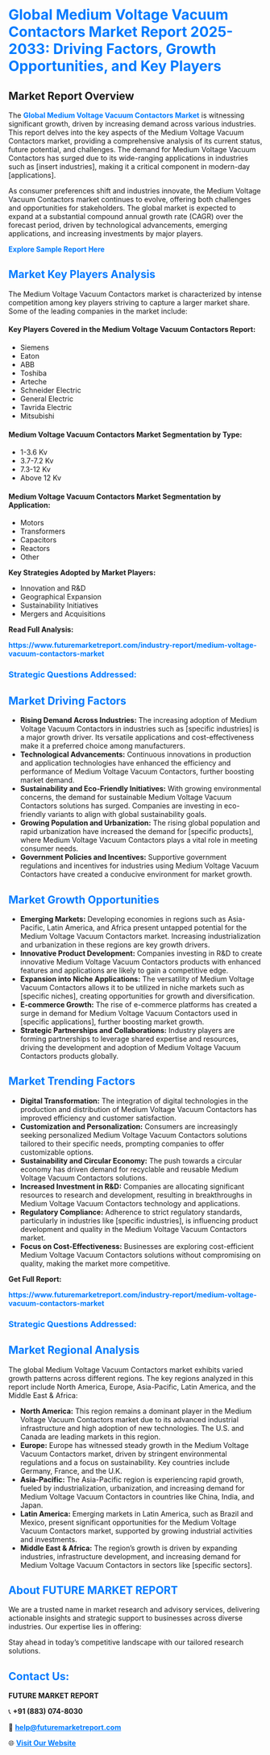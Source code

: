 <h1 style="color: #007BFF;">Global Medium Voltage Vacuum Contactors Market Report 2025-2033: Driving Factors, Growth Opportunities, and Key Players</h1>

<section id="overview">
<h2>Market Report Overview</h2>
<p>The <a href="https://www.futuremarketreport.com/industry-report/medium-voltage-vacuum-contactors-market" style="color: #007BFF; text-decoration: none;"><strong>Global Medium Voltage Vacuum Contactors Market</strong></a> is witnessing significant growth, driven by increasing demand across various industries. This report delves into the key aspects of the Medium Voltage Vacuum Contactors market, providing a comprehensive analysis of its current status, future potential, and challenges. The demand for Medium Voltage Vacuum Contactors has surged due to its wide-ranging applications in industries such as [insert industries], making it a critical component in modern-day [applications].</p>
<p>As consumer preferences shift and industries innovate, the Medium Voltage Vacuum Contactors market continues to evolve, offering both challenges and opportunities for stakeholders. The global market is expected to expand at a substantial compound annual growth rate (CAGR) over the forecast period, driven by technological advancements, emerging applications, and increasing investments by major players.</p>
</section>

<section id="overview">
<p><a href="https://www.futuremarketreport.com/request-sample/reportId=93126" style="color: #007BFF; text-decoration: none;"><strong>Explore Sample Report Here</strong></a></p>
</section>

<section id="key-players">
<h2 style="color: #007BFF;">Market Key Players Analysis</h2>
<p>The Medium Voltage Vacuum Contactors market is characterized by intense competition among key players striving to capture a larger market share. Some of the leading companies in the market include:</p>
<h4>Key Players Covered in the Medium Voltage Vacuum Contactors Report:</h4>
<ul><li>Siemens</li><li>Eaton</li><li>ABB</li><li>Toshiba</li><li>Arteche</li><li>Schneider Electric</li><li>General Electric</li><li>Tavrida Electric</li><li>Mitsubishi</li></ul>
<h4>Medium Voltage Vacuum Contactors Market Segmentation by Type:</h4>
<ul><li>1-3.6 Kv</li><li>3.7-7.2 Kv</li><li>7.3-12 Kv</li><li>Above 12 Kv</li></ul>

<h4>Medium Voltage Vacuum Contactors Market Segmentation by Application:</h4>
<ul><li>Motors</li><li>Transformers</li><li>Capacitors</li><li>Reactors</li><li>Other</li></ul>
<p><strong>Key Strategies Adopted by Market Players:</strong></p>
<ul>
<li>Innovation and R&D</li>
<li>Geographical Expansion</li>
<li>Sustainability Initiatives</li>
<li>Mergers and Acquisitions</li>
</ul>
</section>

<section>
<p><strong>Read Full Analysis: </strong></p><a href="https://www.futuremarketreport.com/industry-report/medium-voltage-vacuum-contactors-market" style="color: #007BFF; text-decoration: none;"><strong>https://www.futuremarketreport.com/industry-report/medium-voltage-vacuum-contactors-market</strong></a>
<h3 style="color: #007BFF;">Strategic Questions Addressed:</h3>
</section>

<section id="driving-factors">
<h2 style="color: #007BFF;">Market Driving Factors</h2>
<ul>
<li><strong>Rising Demand Across Industries:</strong> The increasing adoption of Medium Voltage Vacuum Contactors in industries such as [specific industries] is a major growth driver. Its versatile applications and cost-effectiveness make it a preferred choice among manufacturers.</li>
<li><strong>Technological Advancements:</strong> Continuous innovations in production and application technologies have enhanced the efficiency and performance of Medium Voltage Vacuum Contactors, further boosting market demand.</li>
<li><strong>Sustainability and Eco-Friendly Initiatives:</strong> With growing environmental concerns, the demand for sustainable Medium Voltage Vacuum Contactors solutions has surged. Companies are investing in eco-friendly variants to align with global sustainability goals.</li>
<li><strong>Growing Population and Urbanization:</strong> The rising global population and rapid urbanization have increased the demand for [specific products], where Medium Voltage Vacuum Contactors plays a vital role in meeting consumer needs.</li>
<li><strong>Government Policies and Incentives:</strong> Supportive government regulations and incentives for industries using Medium Voltage Vacuum Contactors have created a conducive environment for market growth.</li>
</ul>
</section>

<section id="growth-opportunities">
<h2 style="color: #007BFF;">Market Growth Opportunities</h2>
<ul>
<li><strong>Emerging Markets:</strong> Developing economies in regions such as Asia-Pacific, Latin America, and Africa present untapped potential for the Medium Voltage Vacuum Contactors market. Increasing industrialization and urbanization in these regions are key growth drivers.</li>
<li><strong>Innovative Product Development:</strong> Companies investing in R&D to create innovative Medium Voltage Vacuum Contactors products with enhanced features and applications are likely to gain a competitive edge.</li>
<li><strong>Expansion into Niche Applications:</strong> The versatility of Medium Voltage Vacuum Contactors allows it to be utilized in niche markets such as [specific niches], creating opportunities for growth and diversification.</li>
<li><strong>E-commerce Growth:</strong> The rise of e-commerce platforms has created a surge in demand for Medium Voltage Vacuum Contactors used in [specific applications], further boosting market growth.</li>
<li><strong>Strategic Partnerships and Collaborations:</strong> Industry players are forming partnerships to leverage shared expertise and resources, driving the development and adoption of Medium Voltage Vacuum Contactors products globally.</li>
</ul>
</section>

<section id="trending-factors">
<h2 style="color: #007BFF;">Market Trending Factors</h2>
<ul>
<li><strong>Digital Transformation:</strong> The integration of digital technologies in the production and distribution of Medium Voltage Vacuum Contactors has improved efficiency and customer satisfaction.</li>
<li><strong>Customization and Personalization:</strong> Consumers are increasingly seeking personalized Medium Voltage Vacuum Contactors solutions tailored to their specific needs, prompting companies to offer customizable options.</li>
<li><strong>Sustainability and Circular Economy:</strong> The push towards a circular economy has driven demand for recyclable and reusable Medium Voltage Vacuum Contactors solutions.</li>
<li><strong>Increased Investment in R&D:</strong> Companies are allocating significant resources to research and development, resulting in breakthroughs in Medium Voltage Vacuum Contactors technology and applications.</li>
<li><strong>Regulatory Compliance:</strong> Adherence to strict regulatory standards, particularly in industries like [specific industries], is influencing product development and quality in the Medium Voltage Vacuum Contactors market.</li>
<li><strong>Focus on Cost-Effectiveness:</strong> Businesses are exploring cost-efficient Medium Voltage Vacuum Contactors solutions without compromising on quality, making the market more competitive.</li>
</ul>
</section>

<section>
<p><strong>Get Full Report: </strong></p><a href="https://www.futuremarketreport.com/industry-report/medium-voltage-vacuum-contactors-market" style="color: #007BFF; text-decoration: none;"><strong>https://www.futuremarketreport.com/industry-report/medium-voltage-vacuum-contactors-market</strong></a>
<h3 style="color: #007BFF;">Strategic Questions Addressed:</h3>
</section>


<section id="regional-analysis">
<h2 style="color: #007BFF;">Market Regional Analysis</h2>
<p>The global Medium Voltage Vacuum Contactors market exhibits varied growth patterns across different regions. The key regions analyzed in this report include North America, Europe, Asia-Pacific, Latin America, and the Middle East & Africa:</p>
<ul>
<li><strong>North America:</strong> This region remains a dominant player in the Medium Voltage Vacuum Contactors market due to its advanced industrial infrastructure and high adoption of new technologies. The U.S. and Canada are leading markets in this region.</li>
<li><strong>Europe:</strong> Europe has witnessed steady growth in the Medium Voltage Vacuum Contactors market, driven by stringent environmental regulations and a focus on sustainability. Key countries include Germany, France, and the U.K.</li>
<li><strong>Asia-Pacific:</strong> The Asia-Pacific region is experiencing rapid growth, fueled by industrialization, urbanization, and increasing demand for Medium Voltage Vacuum Contactors in countries like China, India, and Japan.</li>
<li><strong>Latin America:</strong> Emerging markets in Latin America, such as Brazil and Mexico, present significant opportunities for the Medium Voltage Vacuum Contactors market, supported by growing industrial activities and investments.</li>
<li><strong>Middle East & Africa:</strong> The region’s growth is driven by expanding industries, infrastructure development, and increasing demand for Medium Voltage Vacuum Contactors in sectors like [specific sectors].</li>
</ul>
</section>

<footer>
<h2 style="color: #007BFF;">About FUTURE MARKET REPORT</h2>
<p>We are a trusted name in market research and advisory services, delivering actionable insights and strategic support to businesses across diverse industries. Our expertise lies in offering:</p>

<p>Stay ahead in today’s competitive landscape with our tailored research solutions.</p>

<h2 style="color: #007BFF;">Contact Us:</h2>
<p><strong>FUTURE MARKET REPORT</strong></p>
<p>📞 <strong>+91 (883) 074-8030</strong></p>
<p>📧 <strong><a href="mailto:help@futuremarketreport.com" style="color: #007BFF;">help@futuremarketreport.com</a></strong></p>
<p>🌐 <strong><a href="https://www.futuremarketreport.com/" style="color: #007BFF;">Visit Our Website</a></strong></p>
</footer>